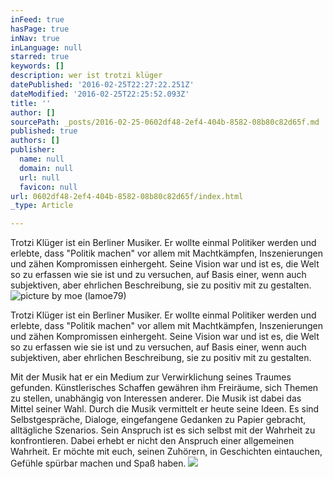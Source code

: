 ```yaml
---
inFeed: true
hasPage: true
inNav: true
inLanguage: null
starred: true
keywords: []
description: wer ist trotzi klüger
datePublished: '2016-02-25T22:27:22.251Z'
dateModified: '2016-02-25T22:25:52.093Z'
title: ''
author: []
sourcePath: _posts/2016-02-25-0602df48-2ef4-404b-8582-08b80c82d65f.md
published: true
authors: []
publisher:
  name: null
  domain: null
  url: null
  favicon: null
url: 0602df48-2ef4-404b-8582-08b80c82d65f/index.html
_type: Article

---
```

Trotzi Klüger ist ein Berliner Musiker. Er wollte einmal Politiker werden und erlebte, dass "Politik machen" vor allem mit Machtkämpfen, Inszenierungen und zähen Kompromissen einhergeht. Seine Vision war und ist es, die Welt so zu erfassen wie sie ist und zu versuchen, auf Basis einer, wenn auch subjektiven, aber ehrlichen Beschreibung, sie zu positiv mit zu gestalten.
![picture by moe (lamoe79)](https://s3-us-west-2.amazonaws.com/the-grid-img/p/5c22bdbb9b8f37f718d3460cab35c2f585f36944.jpg)

Trotzi Klüger ist ein Berliner Musiker. Er wollte einmal Politiker werden und erlebte, dass "Politik machen" vor allem mit Machtkämpfen, Inszenierungen und zähen Kompromissen einhergeht. Seine Vision war und ist es, die Welt so zu erfassen wie sie ist und zu versuchen, auf Basis einer, wenn auch subjektiven, aber ehrlichen Beschreibung, sie zu positiv mit zu gestalten.

Mit der Musik hat er ein Medium zur Verwirklichung seines Traumes gefunden. Künstlerisches Schaffen gewähren ihm Freiräume, sich Themen zu stellen, unabhängig von Interessen anderer. Die Musik ist dabei das Mittel seiner Wahl. Durch die Musik vermittelt er heute seine Ideen. Es sind Selbstgespräche, Dialoge, eingefangene Gedanken zu Papier gebracht, alltägliche Szenarios. Sein Anspruch ist es sich selbst mit der Wahrheit zu konfrontieren. Dabei erhebt er nicht den Anspruch einer allgemeinen Wahrheit. Er möchte mit euch, seinen Zuhörern, in Geschichten eintauchen, Gefühle spürbar machen und Spaß haben.
![](https://the-grid-user-content.s3-us-west-2.amazonaws.com/b1774f3e-66d0-4dbb-9126-de6afbee41b1.jpg)